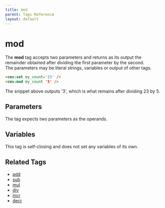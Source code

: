 ```yaml
---
title: mod
parent: Tags Reference
layout: default
---
```


# mod

The **mod** tag accepts two parameters and returns as its output the remainder obtained after dividing the first parameter by the second.<br/>
The parameters may be literal strings, variables or output of other tags.

```html
<cms:set my_count='23' />
<cms:mod my_count '5' />
```

The snippet above outputs '3', which is what remains after dividing 23 by 5.

## Parameters

The tag expects two parameters as the operands.

## Variables

This tag is self-closing and does not set any variables of its own.

## Related Tags

*   [add](./add.html)
*   [sub](./sub.html)
*   [mul](./mul.html)
*   [div](./div.html)
*   [incr](./incr.html)
*   [decr](./decr.html)
